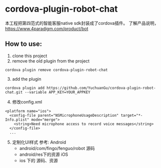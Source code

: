 # cordova-plugin-robot-chat

本工程把第四范式的智能客服native sdk封装成了cordova插件。
了解产品说明，https://www.4paradigm.com/product/bot

## How to use:
1. clone this project
2. remove the old plugin from the project
  ```
  cordova plugin remove cordova-plugin-robot-chat
  ```

3. add the plugin
  ```
  cordova plugin add https://github.com/YuchuanGu/cordova-plugin-robot-chat.git --variable APP_KEY=YOUR_APPKEY
  ```

4. 修改config.xml
  ```
  <platform name="ios">
    <config-file parent="NSMicrophoneUsageDescription" target="*-Info.plist" mode="merge">
      <string>Need microphone access to record voice messages</string>
    </config-file>
    ...
  ```

5. 定制化UI样式
  参考:
  Android
    - android/com/fingo/fenguo/robot 源码
    - android/res下的资源
  iOS
    - ios 下的 源码、资源

